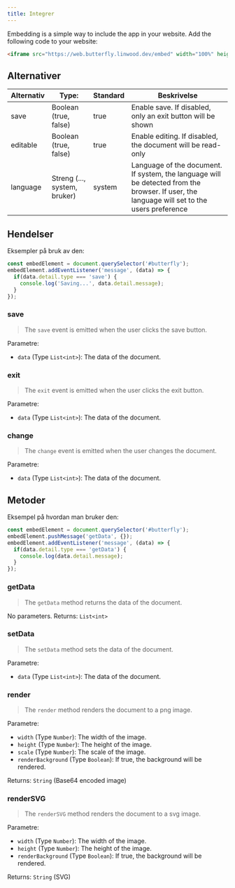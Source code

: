 ```yaml
---
title: Integrer
---
```


Embedding is a simple way to include the app in your website.
Add the following code to your website:

```html
<iframe src="https://web.butterfly.linwood.dev/embed" width="100%" height="500px" allowtransparency="true"></iframe>
```

## Alternativer

| Alternativ | Type:                                                                           | Standard | Beskrivelse                                                                                                                                                                 |
| ---------- | ----------------------------------------------------------------------------------------------- | -------- | --------------------------------------------------------------------------------------------------------------------------------------------------------------------------- |
| save       | Boolean (true, false)                                                        | true     | Enable save. If disabled, only an exit button will be shown                                                                                                 |
| editable   | Boolean (true, false)                                                        | true     | Enable editing. If disabled, the document will be read-only                                                                                                 |
| language   | Streng (..., system, bruker) | system   | Language of the document. If system, the language will be detected from the browser. If user, the language will set to the users preference |

## Hendelser

Eksempler på bruk av den:

```javascript
const embedElement = document.querySelector('#butterfly');
embedElement.addEventListener('message', (data) => {
  if(data.detail.type === 'save') {
    console.log('Saving...', data.detail.message);
  }
});
```

### save

> The `save` event is emitted when the user clicks the save button.

Parametre:

- `data` (Type `List<int>`): The data of the document.

### exit

> The `exit` event is emitted when the user clicks the exit button.

Parametre:

- `data` (Type `List<int>`): The data of the document.

### change

> The `change` event is emitted when the user changes the document.

Parametre:

- `data` (Type `List<int>`): The data of the document.

## Metoder

Eksempel på hvordan man bruker den:

```javascript
const embedElement = document.querySelector('#butterfly');
embedElement.pushMessage('getData', {});
embedElement.addEventListener('message', (data) => {
  if(data.detail.type === 'getData') {
    console.log(data.detail.message);
  }
});
```

### getData

> The `getData` method returns the data of the document.

No parameters.
Returns: `List<int>`

### setData

> The `setData` method sets the data of the document.

Parametre:

- `data` (Type `List<int>`): The data of the document.

### render

> The `render` method renders the document to a png image.

Parametre:

- `width` (Type `Number`): The width of the image.
- `height` (Type `Number`): The height of the image.
- `scale` (Type `Number`): The scale of the image.
- `renderBackground` (Type `Boolean`): If true, the background will be rendered.

Returns: `String` (Base64 encoded image)

### renderSVG

> The `renderSVG` method renders the document to a svg image.

Parametre:

- `width` (Type `Number`): The width of the image.
- `height` (Type `Number`): The height of the image.
- `renderBackground` (Type `Boolean`): If true, the background will be rendered.

Returns: `String` (SVG)
